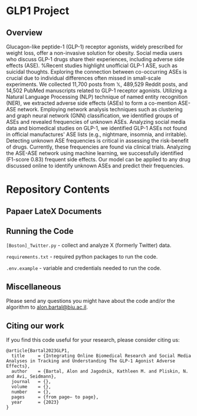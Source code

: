 # GLP1 Project

## Overview
Glucagon-like peptide-1 (GLP-1) receptor agonists, widely prescribed for weight loss, offer a non-invasive solution for obesity. 
Social media users who discuss GLP-1 drugs share their experiences, including adverse side effects (ASE). 
%Recent studies highlight unofficial GLP-1 ASE, such as suicidal thoughts. 
Exploring the connection between co-occurring ASEs is crucial due to individual differences often missed in small-scale experiments.
We collected 11,700 posts from $\mathbb{X}$, 489,529 Reddit posts, and 14,502 PubMed manuscripts related to GLP-1 receptor agonists.
Utilizing a Natural Language Processing (NLP) technique of named entity recognition (NER), we extracted adverse side effects (ASEs) to form a co-mention ASE-ASE network. 
Employing network analysis techniques such as clustering and graph neural network (GNN) classification, we identified groups of ASEs and revealed frequencies of unknown ASEs.
Analyzing social media data and biomedical studies on GLP-1, we identified GLP-1 ASEs not found in official manufactures' ASE lists (e.g., 
nightmare,
insomnia, and
irritable).
Detecting unknown ASE frequencies is critical in assessing the risk-benefit of drugs. 
Currently, these frequencies are found via clinical trials. 
Analyzing the ASE-ASE network using machine learning, we successfully identified (F1-score 0.83) frequent side effects.
Our model can be applied to any drug discussed online to identify unknown ASEs and predict their frequencies.

# Repository Contents
## Papaer LateX Documents

## Running the Code

`[Boston]_Twitter.py` - collect and analyze X (formerly Twitter) data.

 `requirements.txt` - required python packages to run the code.

`.env.example` - variable and credentials needed to run the code.

## Miscellaneous
Please send any questions you might have about the code and/or the algorithm to alon.bartal@biu.ac.il.



## Citing our work
If you find this code useful for your research, please consider citing us:
```
@article{Bartal2023GLP1,
  title     = {Integrating Online Biomedical Research and Social Media Analyses in Tracking and Understanding The GLP-1 Agonist Adverse Effects},
  author    = {Bartal, Alon and Jagodnik, Kathleen M. and Pliskin, N. and Avi, Seidmann},
  journal   = {},
  volume    = {},
  number    = {},
  pages     = {from page– to page},
  year      = {2023}
}
